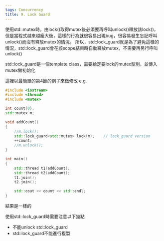 ```yaml
---
tags: Concurrency
title: 9. Lock Guard
---
```


使用std::mutex時，由lock()取得mutex後必須要再呼叫unlock()釋放該lock()，但是當程式越來越龐大後，這樣的行為就很容易出現bug，很容易發生忘記呼叫unlock()而沒有釋放mutex的情況。
所以，std::lock_guard就是為了避免這樣的情況，std::lock_guard會在該scope結束時自動釋放mutex，不需要再另行呼叫unlock()

std::lock_guard是一個template class，需要給定要lock的mutex型別，並傳入mutex做初始化

這裡以最簡單的第4節的例子來做修改
e.g.
```cpp
#include <iostream>
#include <thread>
#include <mutex>

int count{0};
std::mutex m;

void addCount()
{
    //m.lock();
    std::lock_guard<std::mutex> lock(m);    // lock_guard version
    ++count;
    //m.unlock();
}

int main()
{
    std::thread t1(addCount);
    std::thread t2(addCount);
    t1.join();
    t2.join();

    std::cout << count << std::endl;
}
```

結果是一樣的

使用std::lock_guard時需要注意以下幾點
- 不能unlock std::lock_guard
- std::lock_guard不能進行複製
